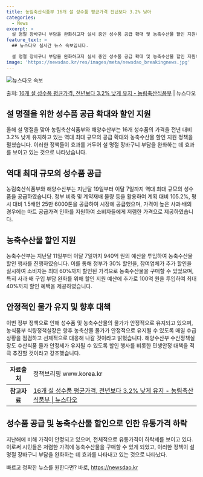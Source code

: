 ```yaml
---
title: 농림축산식품부 16개 설 성수품 평균가격 전년보다 3.2% 낮아
categories:
  - News
excerpt: >
  설 명절 장바구니 부담을 완화하고자 실시 중인 성수품 공급 확대 및 농축수산물 할인 지원이 효과를 거두고 있…
feature_text: >
  ## 뉴스다오 실시간 뉴스 속보입니다.

  설 명절 장바구니 부담을 완화하고자 실시 중인 성수품 공급 확대 및 농축수산물 할인 지원이 효과를 거두고 있…
image: 'https://newsdao.kr/res/images/meta/newsdao_breakingnews.jpg'
---
```


![뉴스다오 속보](https://newsdao.kr/res/images/meta/newsdao_breakingnews.jpg)

<p>출처: <a href="https://newsdao.kr/3131" rel="dofollow">16개 설 성수품 평균가격,  전년보다 3.2% 낮게 유지 - 농림축산식품부</a> | 뉴스다오</p>

<h2 data-ke-size="size26">설 명절을 위한 성수품 공급 확대와 할인 지원</h2>
<p data-ke-size="size16">올해 설 명절을 맞아 농림축산식품부와 해양수산부는 16개 성수품의 가격을 전년 대비 3.2% 낮게 유지하고 있는 역대 최대 규모의 공급 확대와 농축수산물 할인 지원 정책을 펼쳤습니다. 이러한 정책들이 효과를 거두어 설 명절 장바구니 부담을 완화하는 데 효과를 보이고 있는 것으로 나타났습니다.</p>

<h2 data-ke-size="size26">역대 최대 규모의 성수품 공급</h2>
<p data-ke-size="size16">농림축산식품부와 해양수산부는 지난달 19일부터 이달 7일까지 역대 최대 규모의 성수품을 공급하였습니다. 정부 비축 및 계약재배 물량 등을 활용하여 계획 대비 105.2%, 평시 대비 1.5배인 25만 6000톤을 공급하여 시장에 공급했으며, 가격이 높은 사과·배의 경우에는 마트 공급가격 인하를 지원하여 소비자들에게 저렴한 가격으로 제공하였습니다.</p>

<h2 data-ke-size="size26">농축수산물 할인 지원</h2>
<p data-ke-size="size16">농축수산부는 지난달 11일부터 이달 7일까지 940억 원의 예산을 투입하여 농축수산물 할인 행사를 진행하였습니다. 이를 통해 정부가 30% 할인을, 참여업체가 추가 할인을 실시하여 소비자는 최대 60%까지 할인된 가격으로 농축수산물을 구매할 수 있었으며, 특히 사과·배 구입 부담 완화를 위해 할인 지원 예산에 추가로 100억 원을 투입하여 최대 40%까지 할인 혜택을 제공하였습니다.</p>

<h2 data-ke-size="size26">안정적인 물가 유지 및 향후 대책</h2>
<p data-ke-size="size16">이번 정부 정책으로 인해 성수품 및 농축수산물의 물가가 안정적으로 유지되고 있으며, 농식품부 식량정책실장은 향후 농축산물 물가가 안정적으로 유지될 수 있도록 매일 수급 상황을 점검하고 선제적으로 대응해 나갈 것이라고 밝혔습니다. 해양수산부 수산정책실장도 수산식품 물가 안정세가 유지될 수 있도록 할인 행사를 비롯한 민생안정 대책을 적극 추진할 것이라고 강조했습니다.</p>

<table>
	<tr>
		<th>자료출처</th>
		<td>정책브리핑 www.korea.kr</td>
	</tr>
	<tr>
		<th>참고자료</th>
		<td><a href="https://newsdao.kr/3131">16개 설 성수품 평균가격,  전년보다 3.2% 낮게 유지 - 농림축산식품부 | 뉴스다오</a></td>
	</tr>
</table>
<h2 data-ke-size="size26">성수품 공급 및 농축수산물 할인으로 인한 유통가격 하락</h2>
<p data-ke-size="size16">지난해에 비해 가격이 안정되고 있으며, 전체적으로 유통가격이 하락세를 보이고 있다. 이로써 시민들은 저렴한 가격에 농축수산물을 구매할 수 있게 되었고, 이러한 정책이 설 명절 장바구니 부담을 완화하는 데 효과를 나타내고 있는 것으로 나타났다.</p> 

빠르고 정확한 뉴스를 원한다면? 바로, <a href="https://newsdao.kr" rel="dofollow">https://newsdao.kr</a>


